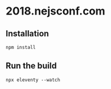 # 2018.nejsconf.com

## Installation

```
npm install
```

## Run the build

```
npx eleventy --watch
```